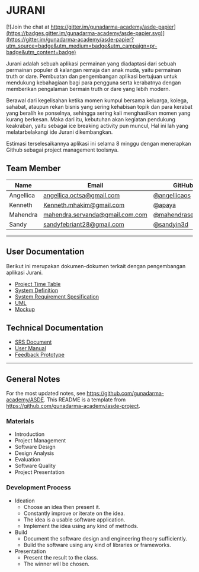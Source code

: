 # JURANI

[![Join the chat at https://gitter.im/gunadarma-academy/asde-papier](https://badges.gitter.im/gunadarma-academy/asde-papier.svg)](https://gitter.im/gunadarma-academy/asde-papier?utm_source=badge&utm_medium=badge&utm_campaign=pr-badge&utm_content=badge)

Jurani adalah sebuah aplikasi permainan yang diadaptasi dari sebuah permainan populer di kalangan remaja dan anak muda, yaitu permainan truth or dare. Pembuatan dan pengembangan aplikasi bertujuan untuk mendukung kebahagiaan bagi para pengguna serta kerabatnya dengan memberikan pengalaman bermain truth or dare yang lebih modern.

Berawal dari kegelisahan ketika momen kumpul bersama keluarga, kolega, sahabat, ataupun rekan bisnis yang sering kehabisan topik dan para kerabat yang beralih ke ponselnya, sehingga sering kali menghasilkan momen yang kurang berkesan. Maka dari itu, kebutuhan akan kegiatan pendukung keakraban, yaitu sebagai ice breaking activity pun muncul, Hal ini lah yang melatarbelakangi ide Jurani dikembangkan.

Estimasi terselesaikannya aplikasi ini selama 8 minggu dengan menerapkan Github sebagai project management toolsnya. 

## Team Member

| Name      | Email              | GitHub |
|-----------|--------------------|--------|
| Angellica | angellica.octsa@gmail.com | [@angellicaos](https://github.com/angellicaos)
| Kenneth   | Kenneth.mhakim@gmail.com | [@apaya](https://github.com/thunderkee)
| Mahendra  | mahendra.servanda@gmail.com.com | [@mahendraservanda](https://github.com/mahendraservanda)
| Sandy     | sandyfebriant28@gmail.com | [@sandyin3d](https://github.com/sandyin3d)


--------------------------------------------------

## User Documentation

Berikut ini merupakan dokumen-dokumen terkait dengan pengembangan aplikasi Jurani.

+ [Project Time Table](https://github.com/gunadarma-academy/asde-papier/blob/master/docs/gantt_chart.PNG)
+ [System Definition](https://github.com/gunadarma-academy/asde-papier/blob/master/docs/user-docs.md)
+ [System Requirement Spesification](https://github.com/gunadarma-academy/asde-papier/blob/master/docs/SRSDOCUMENTJURANI.pdf)
+ [UML](https://github.com/gunadarma-academy/asde-papier/tree/master/docs/diagrams)
+ [Mockup](https://github.com/gunadarma-academy/asde-papier/tree/master/docs/mockups)

## Technical Documentation

+  [SRS Document](https://github.com/gunadarma-academy/asde-papier/blob/master/docs/SRSDOCUMENTJURANI.pdf)
+  [User Manual](https://github.com/gunadarma-academy/asde-papier/blob/master/docs/UserManual.pdf)
+  [Feedback Prototype](https://github.com/gunadarma-academy/asde-papier/blob/master/docs/PrototypeFeedback.pdf)


--------------------------------------------------

## General Notes

For the most updated notes, see <https://github.com/gunadarma-academy/ASDE>. This README is a template from <https://github.com/gunadarma-academy/asde-project>.

### Materials

+ Introduction
+ Project Management
+ Software Design
+ Design Analysis
+ Evaluation
+ Software Quality
+ Project Presentation

### Development Process

+ Ideation
  + Choose an idea then present it.
  + Constantly improve or iterate on the idea.
  + The idea is a usable software application.
  + Implement the idea using any kind of methods.
+ Build
  + Document the software design and engineering theory sufficiently.
  + Build the software using any kind of libraries or frameworks.
+ Presentation
  + Present the result to the class.
  + The winner will be chosen.
